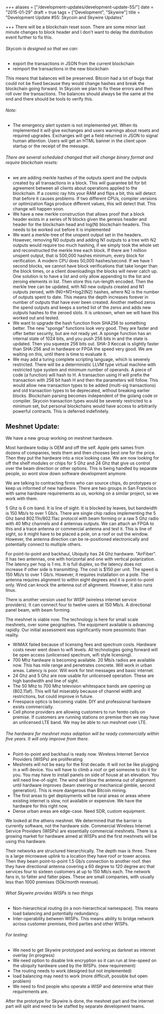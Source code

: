 +++
aliases = ["/development-updates/development-update-55/"]
date = "2015-01-29"
draft = true
tags = ["Development", "Skywire"]
title = "Development Update #55: Skycoin and Skywire Updates"

+++
There will be a blockchain reset soon. There are some minor last minute changes to block header and I don't want to delay the distribution event further to fix this.

###### Skycoin is designed so that we can:
- export the transactions in JSON from the current blockchain
- reimport the transactions in the new blockchain

This means that balances will be preserved. Bitcoin had a lot of bugs that could not be fixed because they would change hashes and break the blockchain going forward. In Skycoin we plan to fix these errors and then roll over the transactions. The balances should always be the same at the end and there should be tools to verify this.

###### Note:
- The emergency alert system is not implemented yet. When its implemented it will give exchanges and users warnings about resets and required upgrades. Exchanges will get a field returned in JSON to signal human attention. Users will get an HTML banner in the client upon startup or the receipt of the message.

###### There are several scheduled changed that will change binary format and require blockchain resets:
- we are adding merkle hashes of the outputs spent and the outputs created by all transactions in a block. This will guarantee bit for bit agreement between all clients about operations applied to the blockchain. If a cosmic ray hits your RAM and flips a bit, this will detect that before it causes problems. If two different CPUs, compiler versions or optimization flags produce different values, this will detect that. This change will happen soon.
- We have a new merkle construction that allows proof that a block header exists in a series of N blocks given the genesis header and header for the blockchain head and log(N) blockchain headers. This needs to be worked out before it is implemented
- We want a merkle-tree of the unspent output set in the headers. However, removing N0 outputs and adding N1 outputs to a tree with N2 outputs would require too much hashing, if we simply took the whole set and reconstructed the merkle tree each block. If there are 1 million unspent output, that is 500,000 hashes minimum, every block for verification. A modern CPU does 50,000 hashes/second. If we have 1 second blocks, we cannot have block verifications that take longer than the block times, or a client downloadings the blocks will never catch up. One solution is to have a list and only allow appending to the list and zeroing elements in list. Then store this run-length encoded. Then the merkle tree can be updated, with N0 new outputs created and N1 outputs zeroed, with (N0+N1)*log2(N2) hashes, where N2 is the number of outputs spent to date. This means the depth increases forever in number of outputs that have ever been created. Another method zeros the spend outputs and keeps a sorted list of the zeros and adds new outputs hashes to the zeroed slots. It is unknown, when we will have this worked out and tested.
- We want to upgrade the hash function from SHA256 to something better. The new "sponge" functions look very good. They are faster and offer better security, but are not ready yet. A sponge function has an internal state of 1024 bits, and you push 256 bits in and the state is updated. Then you squeeze 256 bits out. SHA-3 Keccak is slightly faster than SHA-256 and in hardware or FPGA the speed very good. We are waiting on this, until there is time to evaluate it.
- We may add a turing complete scripting language, which is severely restricted. There will be a deterministic LLVM type virtual machine with restricted type system and minimum number of operands. A piece of code (a function) will hash to H. A transaction using H will prefix the transaction with 256 bit hash H and then the parameters will follow. This would allow new transaction types to be added (multi-sig transactions) and old transaction types to be deprecated, without breaking earlier blocks. Blockchain parsing becomes independent of the golang code or compiler. Skycoin transaction types would be severely restricted to a minimum set, but personal blockchains would have access to arbitrarily powerful contracts. This is deferred indefinitely.

## Meshnet Update:

We have a new group working on meshnet hardware.

Most hardware today is OEM and off the self. Apple gets sames from dozens of companies, tests them and then chooses best one for the price. Then they put the hardware into a nice looking case. We are now looking for off the shelf modules or chips for 5 Ghz and 24 Ghz that give us control over the beam direction or other options. This is being handled by separate people, so wont slow down software development anymore.

We are talking to contracting firms who can source chips, do prototypes or keep us informed of new hardware. There are two groups in San Francisco with same hardware requirements as us, working on a similar project, so we work with them.

5 Ghz is 6 cm band. It is line of sight. It is blocked by leaves, but bandwidth is 150 Mb/s to over 1 Gb/s. There are single chip radios implementing the 5 Ghz band 802.11n/802.11ac protocol with beam forming or a raw 5 Ghz radio with 40 Mhz channels and 4 antennas outputs. We can attach an FPGA to this and a trace antenna or commercial antenna and test it. This is line of sight, so it might have to be placed a pole, on a roof or out the window. However, the antenna direction can be re-positioned electronically and potentially connect to multiple others.

For point-to-point and backhaul, Ubiquity has 24 Ghz hardware. "AirFiber". It has two antennas, one with horizontal and one with vertical polarization. The latency per hop is 1 ms. It is full duplex, so the latency does not increase if other side is transmitting. The cost is $150 per unit. The speed is 150 Mb/s to over 1 Gb/s. However, it requires installation on a pole. The antenna requires alignment to within eight degrees and it is point-to-point only. Wind can knock the antenna out of alignment. However, it also runs linux.

There is another version used for WISP (wireless internet service providers). It can connect four to twelve users at 150 Mb/s. A directional panel beam, with beam forming.

The meshnet is viable now. The technology is here for small scale meshnets, over some geographies. The equipment available is advancing rapidly. Our initial assessment was significantly more pessimistic than reality.

- WiMAX failed because of licensing fees and spectrum costs. Hardware costs never went down to wifi levels. All technologies going forward will be open access (unlicensed spectrum, wifi style licensing).
- 700 Mhz hardware is becoming available. 20 Mb/s radios are available now. This has mile range and penetrates concrete. Will work in urban areas. Latency is poor. Will work for text messages and basic internet.
- 24 Ghz and 5 Ghz are now usable for unlicensed operation. These are high bandwidth and line of sight.
- The 50 Mhz to 700 Mhz television whitespace bands are opening up (802.11af). This will fail miserably because of channel width and restrictions, but could improve in future.
- Freespace optics is becoming viable. DIY and professional hardware exists commercially.
- Cell phone providers are allowing customers to run femto cells on premise. If customers are running stations on premise then we may have an unlicensed LTE band. We may be able to run meshnet over LTE.

###### The hardware for meshnet mass adaption will be ready commercially within five years. It will only improve from there.
- Point-to-point and backhaul is ready now. Wireless Internet Service Providers (WISPs) are proliferating
- Meshnets will not be easy for the first decade. It will not be like plugging in a wifi device. You will have to climb a roof or get someone to do it for you. You may have to install panels on side of house at an elevation. You will need line-of-sight. The wind will blow the antenna out of alignment until hardware improves (beam steering or mechanical gimble, second generation). This is more dangerous than Bitcoin mining.
- The first areas to get deployments will be rural areas or areas where existing internet is slow, not available or expensive.  We have the hardware for this right now,
- Dense urban areas are edge-case. Need SDR, custom equipment.

We looked at the athens meshnet. We determined that the barrier is currently software, not the hardware side. Commercial Wireless Internet Service Providers (WISPs) are essentially commercial meshnets. There is a growing market for hardware aimed at WISPs and the first meshnets will be using this hardware.

Their networks are structured hierarchically. The depth max is three. There is a large microwave uplink to a location they have roof or tower access. Then they beam point-to-point 1.5 Gb/s connection to another roof. then they have directional antenna covering a 60 degree to 120 degree arc that services four to sixteen customers at up to 150 Mb/s each. The network fans in, to fatter and fatter pipes. These are small companies, with usually less than 1000 premises (50k/month revenue).

###### What Skywire provides WISPs is two things
- Non-hierarchical routing (in a non-hierarchical namespace). This means load balancing and potentially redundancy.
- Inter-operability between WISPs. This means ability to bridge network across customer premises, third parties and other WISPs.

###### For testing:
- We need to get Skywire prototyped and working as darknet as internet overlay (in progress)
- We need option to disable link encryption so it can run at line-speed on the ubiquity hardware used by the WISPs. (new requirement)
- The routing needs to work (designed but not implemented)
- load balancing may need to work (more difficult, possible but open problem)
- We need to find people who operate a WISP and determine what their requirements are.

After the prototype for Skywire is done, the meshnet part and the internet part will split and need to be staffed by separate development teams.
